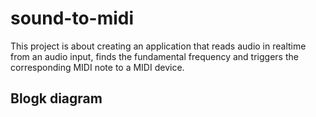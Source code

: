 # sound-to-midi
This project is about creating an application that reads audio in realtime from an audio input, finds the fundamental frequency and triggers the corresponding MIDI note to a MIDI device.

## Blogk diagram
